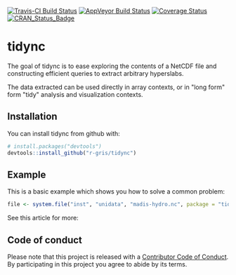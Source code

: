 
<!-- README.md is generated from README.Rmd. Please edit that file -->
[![Travis-CI Build Status](https://travis-ci.org/r-gris/tidync.svg?branch=master)](https://travis-ci.org/r-gris/tidync) [![AppVeyor Build Status](https://ci.appveyor.com/api/projects/status/github/r-gris/tidync?branch=master&svg=true)](https://ci.appveyor.com/project/r-gris/tidync) [![Coverage Status](https://img.shields.io/codecov/c/github/r-gris/tidync/master.svg)](https://codecov.io/github/r-gris/tidync?branch=master) [![CRAN\_Status\_Badge](http://www.r-pkg.org/badges/version/tidync)](https://cran.r-project.org/package=tidync)

tidync
======

The goal of tidync is to ease exploring the contents of a NetCDF file and constructing efficient queries to extract arbitrary hyperslabs.

The data extracted can be used directly in array contexts, or in "long form" form "tidy" analysis and visualization contexts.

Installation
------------

You can install tidync from github with:

``` r
# install.packages("devtools")
devtools::install_github("r-gris/tidync")
```

Example
-------

This is a basic example which shows you how to solve a common problem:

``` r
file <- system.file("inst", "unidata", "madis-hydro.nc", package = "tidync")
```

See this article for more:

Code of conduct
---------------

Please note that this project is released with a [Contributor Code of Conduct](CONDUCT.md). By participating in this project you agree to abide by its terms.
